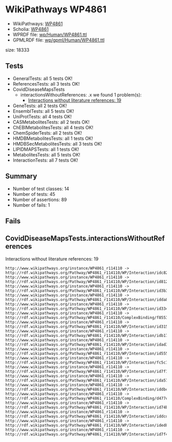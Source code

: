 # WikiPathways WP4861

* WikiPathways: [WP4861](https://identifiers.org/wikipathways:WP4861)
* Scholia: [WP4861](https://scholia.toolforge.org/wikipathways/WP4861)
* WPRDF file: [wp/Human/WP4861.ttl](../wp/Human/WP4861.ttl)
* GPMLRDF file: [wp/gpml/Human/WP4861.ttl](../wp/gpml/Human/WP4861.ttl)

size: 18333
## Tests
* GeneralTests: all 5 tests OK!
* ReferencesTests: all 3 tests OK!
* CovidDiseaseMapsTests
    * interactionsWithoutReferences: .x we found 1 problem(s):
        * [Interactions without literature references: 19](#9701ccea)
* GeneTests: all 2 tests OK!
* EnsemblTests: all 5 tests OK!
* UniProtTests: all 4 tests OK!
* CASMetabolitesTests: all 2 tests OK!
* ChEBIMetabolitesTests: all 4 tests OK!
* ChemSpiderTests: all 2 tests OK!
* HMDBMetabolitesTests: all 1 tests OK!
* HMDBSecMetabolitesTests: all 3 tests OK!
* LIPIDMAPSTests: all 1 tests OK!
* MetabolitesTests: all 5 tests OK!
* InteractionTests: all 7 tests OK!


## Summary

* Number of test classes: 14
* Number of tests: 45
* Number of assertions: 89
* Number of fails: 1

## Fails

<a name="9701ccea" />

## CovidDiseaseMapsTests.interactionsWithoutReferences

Interactions without literature references: 19
```
http://www.wikipathways.org/instance/WP4861_r114110 -> http://rdf.wikipathways.org/Pathway/WP4861_r114110/WP/Interaction/idc828ca15
http://www.wikipathways.org/instance/WP4861_r114110 -> http://rdf.wikipathways.org/Pathway/WP4861_r114110/WP/Interaction/id8122cdf4
http://www.wikipathways.org/instance/WP4861_r114110 -> http://rdf.wikipathways.org/Pathway/WP4861_r114110/WP/Interaction/id3b399cfb
http://www.wikipathways.org/instance/WP4861_r114110 -> http://rdf.wikipathways.org/Pathway/WP4861_r114110/WP/Interaction/idda829af2
http://www.wikipathways.org/instance/WP4861_r114110 -> http://rdf.wikipathways.org/Pathway/WP4861_r114110/WP/Interaction/id334c961f
http://www.wikipathways.org/instance/WP4861_r114110 -> http://rdf.wikipathways.org/Pathway/WP4861_r114110/ComplexBinding/f8553
http://www.wikipathways.org/instance/WP4861_r114110 -> http://rdf.wikipathways.org/Pathway/WP4861_r114110/WP/Interaction/id315b7e46
http://www.wikipathways.org/instance/WP4861_r114110 -> http://rdf.wikipathways.org/Pathway/WP4861_r114110/WP/Interaction/idb174dd6a
http://www.wikipathways.org/instance/WP4861_r114110 -> http://rdf.wikipathways.org/Pathway/WP4861_r114110/WP/Interaction/idad3f9625
http://www.wikipathways.org/instance/WP4861_r114110 -> http://rdf.wikipathways.org/Pathway/WP4861_r114110/WP/Interaction/id5555a7cf
http://www.wikipathways.org/instance/WP4861_r114110 -> http://rdf.wikipathways.org/Pathway/WP4861_r114110/WP/Interaction/fc5c1
http://www.wikipathways.org/instance/WP4861_r114110 -> http://rdf.wikipathways.org/Pathway/WP4861_r114110/WP/Interaction/id7f19c7ea
http://www.wikipathways.org/instance/WP4861_r114110 -> http://rdf.wikipathways.org/Pathway/WP4861_r114110/WP/Interaction/ida575a860
http://www.wikipathways.org/instance/WP4861_r114110 -> http://rdf.wikipathways.org/Pathway/WP4861_r114110/WP/Interaction/iddbc481e4
http://www.wikipathways.org/instance/WP4861_r114110 -> http://rdf.wikipathways.org/Pathway/WP4861_r114110/ComplexBinding/d477c
http://www.wikipathways.org/instance/WP4861_r114110 -> http://rdf.wikipathways.org/Pathway/WP4861_r114110/WP/Interaction/id74bb08d8
http://www.wikipathways.org/instance/WP4861_r114110 -> http://rdf.wikipathways.org/Pathway/WP4861_r114110/WP/Interaction/iddcd631b5
http://www.wikipathways.org/instance/WP4861_r114110 -> http://rdf.wikipathways.org/Pathway/WP4861_r114110/WP/Interaction/ided8176a0
http://www.wikipathways.org/instance/WP4861_r114110 -> http://rdf.wikipathways.org/Pathway/WP4861_r114110/WP/Interaction/id7f4a3b95

```
